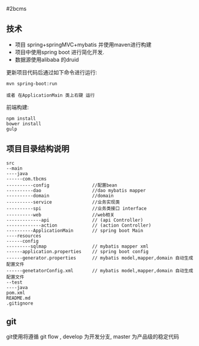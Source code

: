 #2bcms

## 技术

- 项目 spring+springMVC+mybatis 并使用maven进行构建
- 项目中使用spring boot 进行简化开发.
- 数据源使用alibaba 的druid

更新项目代码后通过如下命令进行运行:

    mvn spring-boot:run

    或者 在ApplicationMain 类上右键 运行

前端构建:

    npm install
    bower install
    gulp 


## 项目目录结构说明

    src
    --main
    ----java
    ------com.tbcms
    ----------config                //配置bean
    ----------dao                   //dao mybatis mapper
    ----------domain                //domain
    ----------service               //业务实现类
    ----------spi                   //业务类接口 interface
    ----------web                   //web相关
    -------------api                // (api Controller)
    -------------action             // (action Controller)
    ----------ApplicationMain       // spring boot Main
    ----resources
    ------config
    ---------sqlmap                 // mybatis mapper xml
    ------application.properties    // spring boot config
    ------generator.properties      // mybatis model,mapper,domain 自动生成配置文件
    ------genetatorConfig.xml       // mybatis model,mapper,domain 自动生成配置文件
    --test
    ----java
    pom.xml
    README.md
    .gitignore

## git
git使用将遵循 git flow , develop 为开发分支, master 为产品级的稳定代码

